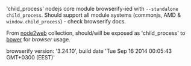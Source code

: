 'child_process' nodejs core module browserify-ied with `--standalone child_process`. Should support all module systems (commonjs, AMD & `window.child_process`) - check browserify docs.

From [node2web](http://github.com/anodynos/node2web) collection,
should/will be exposed as 'child_process' to [bower](http://bower.io) for *browser* usage.

browserify version: '3.24.10', build date 'Tue Sep 16 2014 00:05:43 GMT+0300 (EEST)'